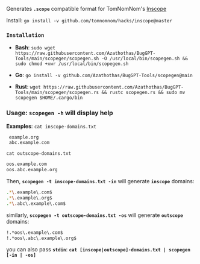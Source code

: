 
Generates **`.scope`** compatible format for TomNomNom's [Inscope](https://github.com/tomnomnom/hacks/tree/master/inscope)

Install: `go install -v github.com/tomnomnom/hacks/inscope@master`

### **`Installation`**
 - **Bash**: `sudo wget https://raw.githubusercontent.com/Azathothas/BugGPT-Tools/main/scopegen/scopegen.sh -O /usr/local/bin/scopegen.sh && sudo chmod +xwr /usr/local/bin/scopegen.sh`  
 
 - **Go**: `go install -v github.com/Azathothas/BugGPT-Tools/scopegen@main`  
 - **Rust**: `wget https://raw.githubusercontent.com/Azathothas/BugGPT-Tools/main/scopegen/scopegen.rs && rustc scopegen.rs && sudo mv scopegen $HOME/.cargo/bin`
 ### Usage: `scopegen -h` will display help
 **Examples**: 
 `cat inscope-domains.txt`
```bash example.com
 example.org
 abc.example.com
 ```
 `cat outscope-domains.txt`
 ```bash
 oos.example.com
 oos.abc.example.org
 ```
 Then, **`scopegen -t inscope-domains.txt -in`** will generate **`inscope`**  domains:
 ```bash
 .*\.example\.com$
.*\.example\.org$
.*\.abc\.example\.com$
 ```
 similarly, **`scopegen -t outscope-domains.txt -os`** will generate **`outscope`**  domains:
 ```bash
!.*oos\.example\.com$
!.*oos\.abc\.example\.org$
 ```
 you can also pass **`stdin`**: **`cat [inscope|outscope]-domains.txt | scopegen [-in | -os]`**
